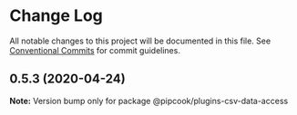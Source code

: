 # Change Log

All notable changes to this project will be documented in this file.
See [Conventional Commits](https://conventionalcommits.org) for commit guidelines.

## 0.5.3 (2020-04-24)

**Note:** Version bump only for package @pipcook/plugins-csv-data-access
